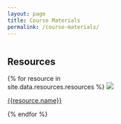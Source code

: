 ```yaml
---
layout: page
title: Course Materials
permalink: /course-materials/
---
```


<div style="width:50%; float: left">
    <div class="profile-pic-gallary ">
        <h2>Resources</h2>
        <div class="image--cover-container">
            {% for resource in site.data.resources.resources %}
            <img src="{{ resource.pic | prepend: site.baseurl }}" class="image--cover">
            <p><a href="{{resource.address}}">{{resource.name}}</a></p>
            {% endfor %}
        </div>
    </div>
</div>